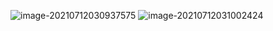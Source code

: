 ![image-20210712030937575](https://i.loli.net/2021/07/12/eZJm4H3SGK6j27I.png)
![image-20210712031002424](https://i.loli.net/2021/07/12/Utv7f9VjgBkXZCG.png)
